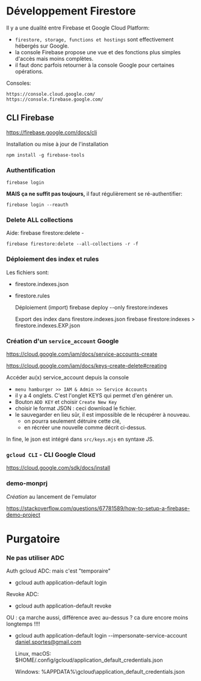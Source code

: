 # Développement Firestore
Il y a une dualité entre Firebase et Google Cloud Platform:
- `firestore, storage, functions et hostings` sont effectivement hébergés sur Google.
- la console Firebase propose une vue et des fonctions plus simples d'accès mais moins complètes.
- il faut donc parfois retourner à la console Google pour certaines opérations.

Consoles:

    https://console.cloud.google.com/
    https://console.firebase.google.com/

## CLI Firebase
https://firebase.google.com/docs/cli

Installation ou mise à jour de l'installation

    npm install -g firebase-tools

### Authentification

    firebase login

**MAIS ça ne suffit pas toujours,** il faut régulièrement se ré-authentifier:

    firebase login --reauth


### Delete ALL collections
Aide: firebase firestore:delete -

    firebase firestore:delete --all-collections -r -f

### Déploiement des index et rules
Les fichiers sont:
- firestore.indexes.json
- firestore.rules

    Déploiement (import)
    firebase deploy --only firestore:indexes

    Export des index dans firestore.indexes.json
    firebase firestore:indexes > firestore.indexes.EXP.json

### Création d'un `service_account` Google
https://cloud.google.com/iam/docs/service-accounts-create

https://cloud.google.com/iam/docs/keys-create-delete#creating

Accéder au(x) service_account depuis la console
- `menu hamburger >> IAM & Admin >> Service Accounts`
- il y a 4 onglets. C'est l'onglet KEYS qui permet d'en générer un.
- Bouton `ADD KEY` et choisir `Create New Key`
- choisir le format JSON : ceci download le fichier.
- le sauvegarder en lieu sûr, il est impossible de le récupérer à nouveau.
  - on pourra seulement détruire cette clé,
  - en récréer une nouvelle comme décrit ci-dessus.

In fine, le json est intégré dans `src/keys.mjs` en syntaxe JS.

### `gcloud CLI` - CLI Google Cloud
https://cloud.google.com/sdk/docs/install


### demo-monprj
_Création_ au lancement de l'emulator

https://stackoverflow.com/questions/67781589/how-to-setup-a-firebase-demo-project


# Purgatoire
### Ne pas utiliser ADC
Auth gcloud ADC: mais c'est "temporaire"
- gcloud auth application-default login

Revoke ADC:
- gcloud auth application-default revoke 

OU : ça marche aussi, différence avec au-dessus ? ca dure encore moins longtemps !!!!
- gcloud auth application-default login --impersonate-service-account daniel.sportes@gmail.com

    Linux, macOS: 
    $HOME/.config/gcloud/application_default_credentials.json
    
    Windows:
    %APPDATA%\gcloud\application_default_credentials.json

